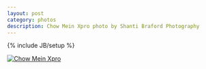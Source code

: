 ```yaml
---
layout: post
category: photos
description: Chow Mein Xpro photo by Shanti Braford Photography
---
```

{% include JB/setup %}

<a href="/photos/choose_your_own_adventafilter/chow_mein_xpro.jpg" title="Chow Mein Xpro"><img src="/photos/choose_your_own_adventafilter/chow_mein_xpro.jpg" alt="Chow Mein Xpro" /></a>


